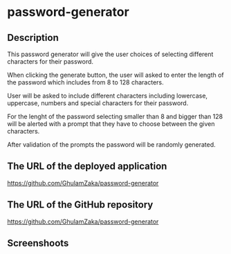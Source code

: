 # password-generator

## Description
This password generator will give the user choices of selecting different characters for their password.

When clicking the generate button, the user will asked to enter the length of the password which includes from 8 to 128 characters.

User will be asked to include different characters including lowercase, uppercase, numbers and special characters for their password.

For the lenght of the password selecting smaller than 8 and bigger than 128 will be alerted with a prompt that they have to choose between the given characters. 

After validation of the prompts the password will be randomly generated.

## The URL of the deployed application

https://github.com/GhulamZaka/password-generator


## The URL of the GitHub repository

https://github.com/GhulamZaka/password-generator


## Screenshoots
